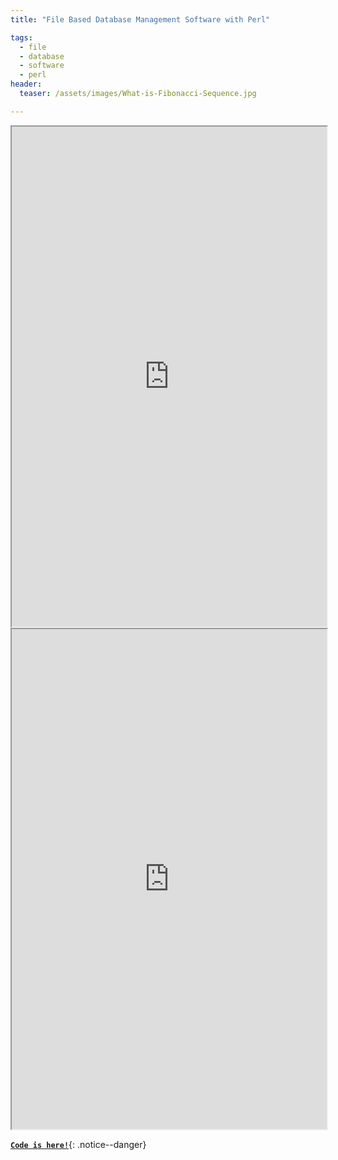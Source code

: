 ```yaml
---
title: "File Based Database Management Software with Perl"

tags:
  - file
  - database
  - software
  - perl
header:
  teaser: /assets/images/What-is-Fibonacci-Sequence.jpg

---
```


<iframe src="https://drive.google.com/file/d/1cgfNBEbk5C7CZxUvpB7vTp0oeUCbXKwu/preview" width="100%" height="800em"></iframe>



<iframe src="https://drive.google.com/file/d/1zzxXsYmcuaHqD1xLUe78oxfHUrU0Lc6b/preview" width="100%" height="800em"></iframe>

 **[`Code is here!`](https://github.com/fatihdurukan/File-Based-Database-Management-Software)**{: .notice--danger}
